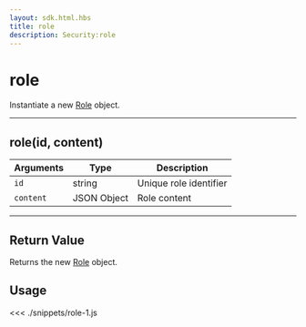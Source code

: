 ```yaml
---
layout: sdk.html.hbs
title: role
description: Security:role
---
```


# role

Instantiate a new [Role](/sdk/js/5/role) object.

---

## role(id, content)

| Arguments | Type        | Description            |
| --------- | ----------- | ---------------------- |
| `id`      | string      | Unique role identifier |
| `content` | JSON Object | Role content           |

---

## Return Value

Returns the new [Role](/sdk/js/5/role) object.

## Usage

<<< ./snippets/role-1.js
